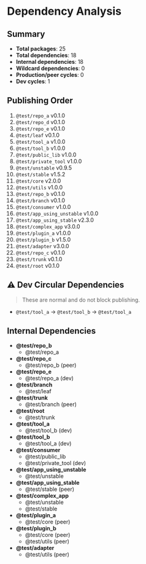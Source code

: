 # Dependency Analysis

## Summary

- **Total packages**: 25
- **Total dependencies**: 18
- **Internal dependencies**: 18
- **Wildcard dependencies**: 0
- **Production/peer cycles**: 0
- **Dev cycles**: 1

## Publishing Order

1. `@test/repo_a` v0.1.0
2. `@test/repo_d` v0.1.0
3. `@test/repo_e` v0.1.0
4. `@test/leaf` v0.1.0
5. `@test/tool_a` v1.0.0
6. `@test/tool_b` v1.0.0
7. `@test/public_lib` v1.0.0
8. `@test/private_tool` v1.0.0
9. `@test/unstable` v0.9.5
10. `@test/stable` v1.5.2
11. `@test/core` v2.0.0
12. `@test/utils` v1.0.0
13. `@test/repo_b` v0.1.0
14. `@test/branch` v0.1.0
15. `@test/consumer` v1.0.0
16. `@test/app_using_unstable` v1.0.0
17. `@test/app_using_stable` v2.3.0
18. `@test/complex_app` v3.0.0
19. `@test/plugin_a` v1.0.0
20. `@test/plugin_b` v1.5.0
21. `@test/adapter` v3.0.0
22. `@test/repo_c` v0.1.0
23. `@test/trunk` v0.1.0
24. `@test/root` v0.1.0

## ⚠️ Dev Circular Dependencies

> These are normal and do not block publishing.

- `@test/tool_a` → `@test/tool_b` → `@test/tool_a`

## Internal Dependencies

- **@test/repo_b**
  - @test/repo_a
- **@test/repo_c**
  - @test/repo_b (peer)
- **@test/repo_e**
  - @test/repo_a (dev)
- **@test/branch**
  - @test/leaf
- **@test/trunk**
  - @test/branch (peer)
- **@test/root**
  - @test/trunk
- **@test/tool_a**
  - @test/tool_b (dev)
- **@test/tool_b**
  - @test/tool_a (dev)
- **@test/consumer**
  - @test/public_lib
  - @test/private_tool (dev)
- **@test/app_using_unstable**
  - @test/unstable
- **@test/app_using_stable**
  - @test/stable (peer)
- **@test/complex_app**
  - @test/unstable
  - @test/stable
- **@test/plugin_a**
  - @test/core (peer)
- **@test/plugin_b**
  - @test/core (peer)
  - @test/utils (peer)
- **@test/adapter**
  - @test/utils (peer)
